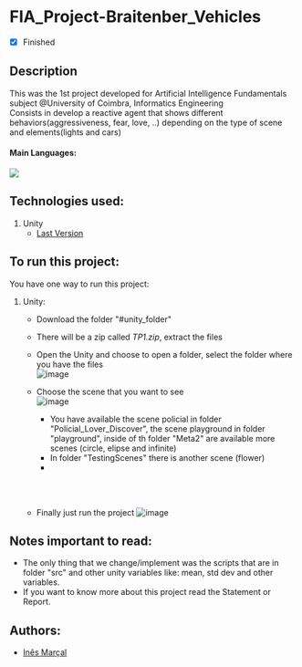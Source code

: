 # FIA_Project-Braitenber_Vehicles
- [x] Finished

## Description
This was the 1st project developed for Artificial Intelligence Fundamentals subject @University of Coimbra, Informatics Engineering<br>
Consists in develop a reactive agent that shows different behaviors(aggressiveness, fear, love, ..) depending on the type of scene and elements(lights and cars)<br>

#### Main Languages:
![](https://img.shields.io/badge/-C%23-333333?style=flat&logo=c-sharp&logoColor=239120)  

## Technologies used:
1. Unity
    - [Last Version](https://unity.com/download#how-get-started) 

## To run this project:
You have one way to run this project:
1. Unity:
    * Download the folder "#unity_folder"
    * There will be a zip called *TP1.zip*, extract the files
    * Open the Unity and choose to open a folder, select the folder where you have the files<br>
        ![image](https://i.imgur.com/M3sNLs3.png)
        <br>
    * Choose the scene that you want to see<br>
        ![image](https://i.imgur.com/7tNZpot.png)
        <br>
        
        - You have available the scene policial in folder "Policial_Lover_Discover", the scene playground in folder "playground", inside of th folder "Meta2" are available more scenes (circle, elipse and infinite)
        - In folder "TestingScenes" there is another scene (flower)
        - 
        <br><br>
    * Finally just run the project
        ![image](https://i.imgur.com/9NuKoTq.png)

## Notes important to read:
   - The only thing that we change/implement was the scripts that are in folder "src" and other unity variables like: mean, std dev and other variables.
   - If you want to know more about this project read the Statement or Report.

## Authors:
- [Inês Marçal](https://github.com/inesmarcal)
